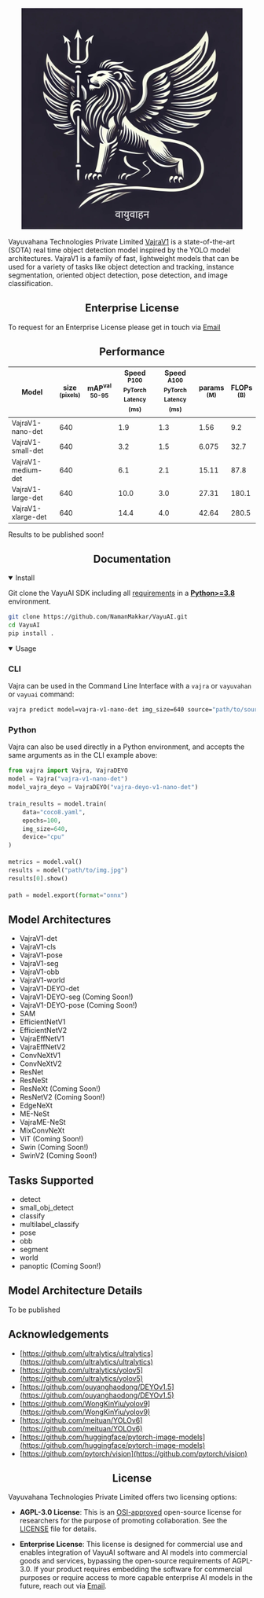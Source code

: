 <div align="center">
<img src="./vajra/assets/Vayuvahana_logo.png" alt="Vayuvahana Technologies Private Limited Logo" width="450">
</div>

Vayuvahana Technologies Private Limited [VajraV1](https://github.com/NamanMakkar/VayuAI) is a 
state-of-the-art (SOTA) real time object detection model inspired by the YOLO model architectures. VajraV1 is a family of fast, lightweight models that can be used for a variety of
tasks like object detection and tracking, instance segmentation, oriented object detection, pose detection, and image classification.

## <div align="center">Enterprise License</div>
To request for an Enterprise License please get in touch via [Email](mailto:namansingh2803@gmail.com)

## <div align="center">Performance</div>
| Model                                                                                | size<br><sup>(pixels) | mAP<sup>val<br>50-95 | Speed<br><sup>P100 PyTorch Latency<br>(ms) | Speed<br><sup>A100 PyTorch Latency<br>(ms) | params<br><sup>(M) | FLOPs<br><sup>(B) |
| ------------------------------------------------------------------------------------ | --------------------- | -------------------- | ------------------------------ | ----------------------------------- | ------------------ | ----------------- |
| VajraV1-nano-det | 640                   |                 | 1.9                        | 1.3                              | 1.56                | 9.2               |
| VajraV1-small-det | 640                   |                | 3.2                      | 1.5                               | 6.075               | 32.7              |
| VajraV1-medium-det | 640                   |                 | 6.1                        | 2.1                               | 15.11               | 87.8              |
| VajraV1-large-det | 640                   |                  | 10.0                        | 3.0                               | 27.31               | 180.1             |
| VajraV1-xlarge-det | 640                   |                 | 14.4                       | 4.0                               | 42.64               | 280.5             |

Results to be published soon!

## <div align="center">Documentation</div>

<details open>
<summary>Install</summary>

Git clone the VayuAI SDK including all [requirements](https://github.com/NamanMakkar/VayuAI/blob/main/pyproject.toml) in a [**Python>=3.8**](https://www.python.org) environment.

```bash
git clone https://github.com/NamanMakkar/VayuAI.git
cd VayuAI
pip install .
```
</details>

<details open>
<summary>Usage</summary>

### CLI
Vajra can be used in the Command Line Interface with a `vajra` or `vayuvahan` or `vayuai`
command:

```bash
vajra predict model=vajra-v1-nano-det img_size=640 source="path/to/source.jpg"
```

### Python
Vajra can also be used directly in a Python environment, and accepts the same arguments as in the CLI example above:

```python
from vajra import Vajra, VajraDEYO
model = Vajra("vajra-v1-nano-det")
model_vajra_deyo = VajraDEYO("vajra-deyo-v1-nano-det")

train_results = model.train(
    data="coco8.yaml",
    epochs=100,
    img_size=640,
    device="cpu"
)

metrics = model.val()
results = model("path/to/img.jpg")
results[0].show()

path = model.export(format="onnx")
```
</details>

## Model Architectures

- VajraV1-det
- VajraV1-cls
- VajraV1-pose
- VajraV1-seg
- VajraV1-obb
- VajraV1-world
- VajraV1-DEYO-det
- VajraV1-DEYO-seg (Coming Soon!)
- VajraV1-DEYO-pose (Coming Soon!)
- SAM
- EfficientNetV1
- EfficientNetV2
- VajraEffNetV1
- VajraEffNetV2
- ConvNeXtV1
- ConvNeXtV2
- ResNet
- ResNeSt
- ResNeXt (Coming Soon!)
- ResNetV2 (Coming Soon!)
- EdgeNeXt
- ME-NeSt
- VajraME-NeSt
- MixConvNeXt
- ViT (Coming Soon!)
- Swin (Coming Soon!)
- SwinV2 (Coming Soon!)

## Tasks Supported

- detect
- small_obj_detect
- classify
- multilabel_classify
- pose
- obb
- segment
- world
- panoptic (Coming Soon!)

## Model Architecture Details

To be published

## Acknowledgements

- [https://github.com/ultralytics/ultralytics](https://github.com/ultralytics/ultralytics)
- [https://github.com/ultralytics/yolov5](https://github.com/ultralytics/yolov5)
- [https://github.com/ouyanghaodong/DEYOv1.5](https://github.com/ouyanghaodong/DEYOv1.5)
- [https://github.com/WongKinYiu/yolov9](https://github.com/WongKinYiu/yolov9)
- [https://github.com/meituan/YOLOv6](https://github.com/meituan/YOLOv6)
- [https://github.com/huggingface/pytorch-image-models](https://github.com/huggingface/pytorch-image-models)
- [https://github.com/pytorch/vision](https://github.com/pytorch/vision)

## <div align="center">License</div>

Vayuvahana Technologies Private Limited offers two licensing options:

- **AGPL-3.0 License**: This is an [OSI-approved](https://opensource.org/license) open-source
license for researchers for the purpose of promoting collaboration. See the [LICENSE](https://github.com/NamanMakkar/VayuAI/blob/main/LICENSE) file for details.

- **Enterprise License**: This license is designed for commercial use and enables integration of 
VayuAI software and AI models into commercial goods and services, bypassing the open-source requirements of AGPL-3.0. If your product requires embedding the software for commercial purposes or require access to more capable enterprise AI models in the future, reach out via [Email](mailto:namansingh2803@gmail.com).